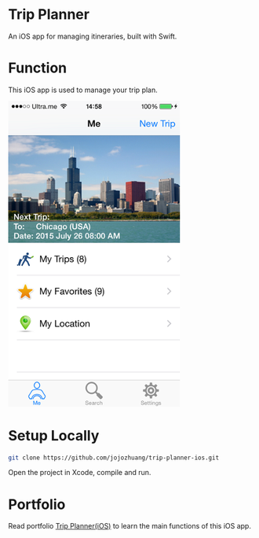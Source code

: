 # Trip Planner
An iOS app for managing itineraries, built with Swift.

# Function
This iOS app is used to manage your trip plan.

<kbd><img src="/Resources/index.png" width="350px"></kbd>

# Setup Locally
```bash
git clone https://github.com/jojozhuang/trip-planner-ios.git
```
Open the project in Xcode, compile and run.

# Portfolio
Read portfolio [Trip Planner(iOS)](https://jojozhuang.github.io/portfolio/trip-planner-ios/) to learn the main functions of this iOS app.
